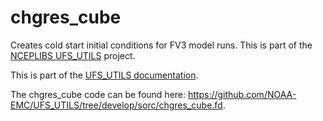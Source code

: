 
# chgres_cube

Creates cold start initial conditions for FV3 model runs. This is part
of the [NCEPLIBS UFS_UTILS](https://github.com/NOAA-EMC/UFS_UTILS) project.

This is part of the <a href="../index.html">UFS_UTILS documentation</a>.

The chgres_cube code can be found here:
https://github.com/NOAA-EMC/UFS_UTILS/tree/develop/sorc/chgres_cube.fd.

